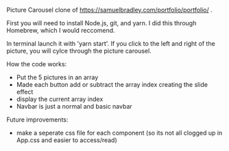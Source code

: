 Picture Carousel clone of https://samuelbradley.com/portfolio/portfolio/ .

First you will need to install Node.js, git, and yarn. I did this through Homebrew, which I would reccomend.

In terminal launch it with 'yarn start'.
If you click to the left and right of the picture, you will cylce through the picture carousel.

How the code works:
- Put the 5 pictures in an array
- Made each button add or subtract the array index creating the slide effect
- display the current array index
- Navbar is just a normal and basic navbar

Future improvements:
- make a seperate css file for each component (so its not all clogged up in App.css and easier to access/read)

